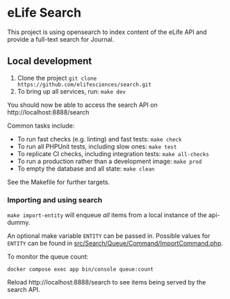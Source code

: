 # eLife Search

This project is using opensearch to index content of the eLife API and provide a full-text search for Journal.

## Local development

1. Clone the project `git clone https://github.com/elifesciences/search.git`
2. To bring up all services, run: `make dev`

You should now be able to access the search API on http://localhost:8888/search

Common tasks include:

- To run fast checks (e.g. linting) and fast tests: `make check`
- To run all PHPUnit tests, including slow ones: `make test`
- To replicate CI checks, including integration tests: `make all-checks`
- To run a production rather than a development image: `make prod`
- To empty the database and all state: `make clean`

See the Makefile for further targets.

### Importing and using search

`make import-entity` will enqueue _all_ items from a local instance of the api-dummy.

An optional make variable `ENTITY` can be passed in. Possible values for `ENTITY` can be found in [src/Search/Queue/Command/ImportCommand.php](src/Search/Queue/Command/ImportCommand.php).

To monitor the queue count:

```shell
docker compose exec app bin/console queue:count
```

Reload http://localhost:8888/search to see items being served by the search API.
